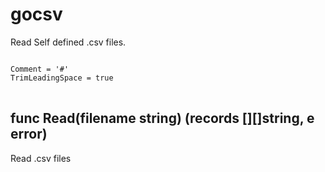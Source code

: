 gocsv
=====

Read Self defined .csv files.

<pre>
<code>
Comment = '#'
TrimLeadingSpace = true
</code>
</pre>

func Read(filename string) (records [][]string, e error)
---------------------------------------------------------

Read .csv files
